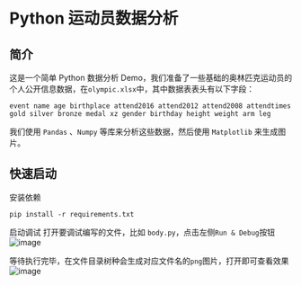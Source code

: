 # Python 运动员数据分析

## 简介
这是一个简单 Python 数据分析 Demo，我们准备了一些基础的奥林匹克运动员的个人公开信息数据，在`olympic.xlsx`中，其中数据表表头有以下字段：

```
event name age birthplace attend2016 attend2012 attend2008 attendtimes gold silver bronze medal xz gender birthday height weight arm leg
```

我们使用 `Pandas` 、`Numpy` 等库来分析这些数据，然后使用 `Matplotlib` 来生成图片。

## 快速启动

安装依赖
```
pip install -r requirements.txt
```

启动调试
打开要调试编写的文件，比如 `body.py`，点击左侧`Run & Debug`按钮
![image](https://code.byted.org/ide/demo-python-flask/uploads/ab790c1ad70337b728c28f6b7ed4e13d/image.png)

等待执行完毕，在文件目录树种会生成对应文件名的`png`图片，打开即可查看效果
![image](https://code.byted.org/ide/demo-python-flask/uploads/bc91bd1261eb9c3ccff034e866d9a908/image.png)
